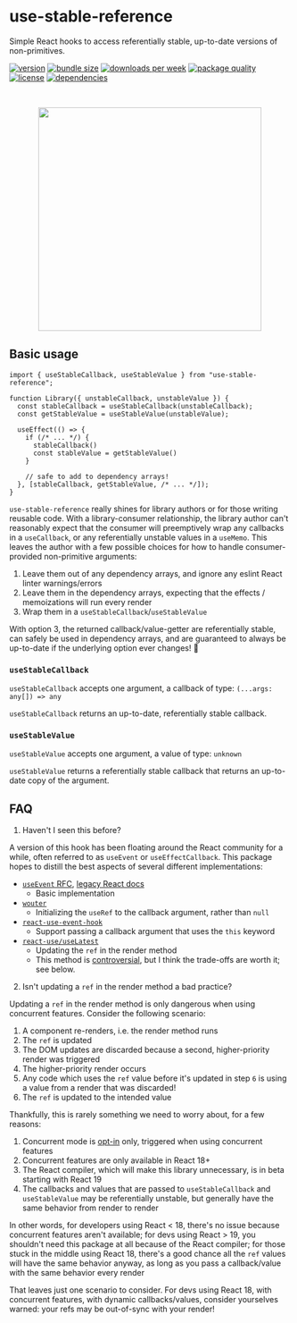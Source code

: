 # use-stable-reference

Simple React hooks to access referentially stable, up-to-date versions of non-primitives.

[![version](https://img.shields.io/npm/v/use-stable-reference)](https://www.npmjs.com/package/use-stable-reference)
[![bundle size](https://img.shields.io/bundlephobia/minzip/use-stable-reference)](https://bundlephobia.com/package/use-stable-reference)
[![downloads per week](https://img.shields.io/npm/dw/use-stable-reference)](https://www.npmjs.com/package/use-stable-reference)
[![package quality](https://packagequality.com/shield/use-stable-reference.svg)](https://packagequality.com/#?package=use-stable-reference)
[![license](https://img.shields.io/npm/l/use-stable-reference)](https://github.com/ElanMedoff/use-stable-reference/blob/master/LICENSE)
[![dependencies](https://img.shields.io/badge/dependencies%20-%200%20-%20green)](https://github.com/ElanMedoff/use-stable-reference/blob/master/package.json)

<!-- a hack to get around github sanitizing styles from markdown -->
<br>
<p align="center">
    <img src="https://elanmed.dev/npm-packages/use-stable-reference-logo.png" width="400px" />
</p>

## Basic usage

```tsx
import { useStableCallback, useStableValue } from "use-stable-reference";

function Library({ unstableCallback, unstableValue }) {
  const stableCallback = useStableCallback(unstableCallback);
  const getStableValue = useStableValue(unstableValue);

  useEffect(() => {
    if (/* ... */) {
      stableCallback()
      const stableValue = getStableValue()
    }

    // safe to add to dependency arrays!
  }, [stableCallback, getStableValue, /* ... */]);
}
```

`use-stable-reference` really shines for library authors or for those writing reusable code. With a library-consumer relationship, the library author can't reasonably expect that the consumer will preemptively wrap any callbacks in a `useCallback`, or any referentially unstable values in a `useMemo`. This leaves the author with a few possible choices for how to handle consumer-provided non-primitive arguments:

1. Leave them out of any dependency arrays, and ignore any eslint React linter warnings/errors
2. Leave them in the dependency arrays, expecting that the effects / memoizations will run every render
3. Wrap them in a `useStableCallback`/`useStableValue`

With option 3, the returned callback/value-getter are referentially stable, can safely be used in dependency arrays, and are guaranteed to always be up-to-date if the underlying option ever changes! 🎉

### `useStableCallback`

`useStableCallback` accepts one argument, a callback of type: `(...args: any[]) => any`

`useStableCallback` returns an up-to-date, referentially stable callback.

### `useStableValue`

`useStableValue` accepts one argument, a value of type: `unknown`

`useStableValue` returns a referentially stable callback that returns an up-to-date copy of the argument.

## FAQ

1. Haven't I seen this before?

A version of this hook has been floating around the React community for a while, often referred to as `useEvent` or `useEffectCallback`. This package hopes to distill the best aspects of several different implementations:

- [`useEvent` RFC](https://github.com/reactjs/rfcs/blob/useevent/text/0000-useevent.md#internal-implementation), [legacy React docs](https://legacy.reactjs.org/docs/hooks-faq.html#how-to-read-an-often-changing-value-from-usecallback)
  - Basic implementation
- [`wouter`](https://github.com/molefrog/wouter/blob/v3/packages/wouter/src/react-deps.js)
  - Initializing the `useRef` to the callback argument, rather than `null`
- [`react-use-event-hook`](https://github.com/scottrippey/react-use-event-hook)
  - Support passing a callback argument that uses the `this` keyword
- [`react-use/useLatest`](https://github.com/streamich/react-use/blob/master/src/useLatest.ts)
  - Updating the `ref` in the render method
  - This method is [controversial](https://stackoverflow.com/questions/68025789/is-it-safe-to-change-a-refs-value-during-render-instead-of-in-useeffect), but I think the trade-offs are worth it; see below.

2. Isn't updating a `ref` in the render method a bad practice?

Updating a `ref` in the render method is only dangerous when using concurrent features. Consider the following scenario:

1. A component re-renders, i.e. the render method runs
2. The `ref` is updated
3. The DOM updates are discarded because a second, higher-priority render was triggered
4. The higher-priority render occurs
5. Any code which uses the `ref` value before it's updated in step `6` is using a value from a render that was discarded!
6. The `ref` is updated to the intended value

Thankfully, this is rarely something we need to worry about, for a few reasons:

1. Concurrent mode is [opt-in](https://react.dev/blog/2022/03/29/react-v18#gradually-adopting-concurrent-features) only, triggered when using concurrent features
2. Concurrent features are only available in React 18+
3. The React compiler, which will make this library unnecessary, is in beta starting with React 19
4. The callbacks and values that are passed to `useStableCallback` and `useStableValue` may be referentially unstable, but generally have the same behavior from render to render

In other words, for developers using React < 18, there's no issue because concurrent features aren't available; for devs using React > 19, you shouldn't need this package at all because of the React compiler; for those stuck in the middle using React 18, there's a good chance all the `ref` values will have the same behavior anyway, as long as you pass a callback/value with the same behavior every render 

That leaves just one scenario to consider. For devs using React 18, with concurrent features, with dynamic callbacks/values, consider yourselves warned: your refs may be out-of-sync with your render!
